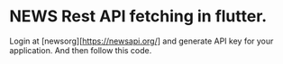 # NEWS Rest API fetching in flutter.

Login at [newsorg][https://newsapi.org/] and generate API key for your application. And then follow this code.
